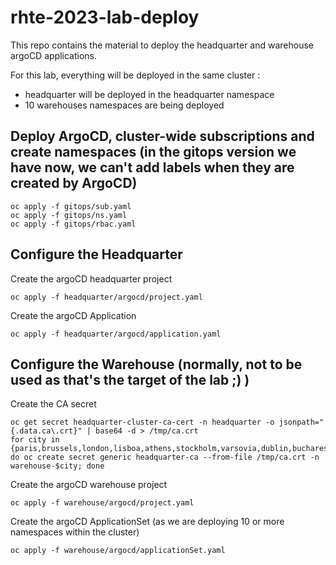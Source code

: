 # rhte-2023-lab-deploy

This repo contains the material to deploy the headquarter and warehouse argoCD applications.

For this lab, everything will be deployed in the same cluster :
- headquarter will be deployed in the headquarter namespace
- 10 warehouses namespaces are being deployed

## Deploy ArgoCD, cluster-wide subscriptions and create namespaces (in the gitops version we have now, we can't add labels when they are created by ArgoCD)
```shell
oc apply -f gitops/sub.yaml
oc apply -f gitops/ns.yaml
oc apply -f gitops/rbac.yaml
```

## Configure the Headquarter

Create the argoCD headquarter project
```shell
oc apply -f headquarter/argocd/project.yaml
```

Create the argoCD Application
```shell
oc apply -f headquarter/argocd/application.yaml
```

## Configure the Warehouse (normally, not to be used as that's the target of the lab ;) )

Create the CA secret
```shell
oc get secret headquarter-cluster-ca-cert -n headquarter -o jsonpath="{.data.ca\.crt}" | base64 -d > /tmp/ca.crt
for city in {paris,brussels,london,lisboa,athens,stockholm,varsovia,dublin,bucharest,brno}; do oc create secret generic headquarter-ca --from-file /tmp/ca.crt -n warehouse-$city; done
```

Create the argoCD warehouse project
```shell
oc apply -f warehouse/argocd/project.yaml
```

Create the argoCD ApplicationSet (as we are deploying 10 or more namespaces within the cluster)
```shell
oc apply -f warehouse/argocd/applicationSet.yaml
```

